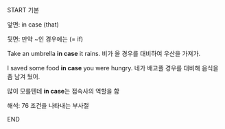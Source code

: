 START
기본

앞면:
in case (that)


뒷면:
만약 ~인 경우에는 (= if)

Take an umbrella **in case** it rains.
비가 올 경우를 대비하여 우산을 가져가.

I saved some food **in case** you were hungry.
네가 배고플 경우를 대비해 음식을 좀 남겨 뒀어.

많이 모를텐데 **in case**는 접속사의 역할을 함

해석:
76 조건을 나타내는 부사절
<!--ID: 1696369251015-->
END